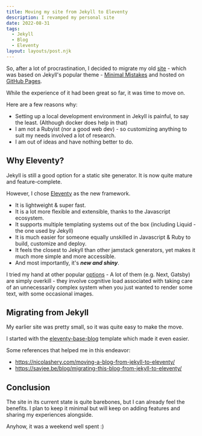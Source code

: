 ```yaml
---
title: Moving my site from Jekyll to Eleventy
description: I revamped my personal site
date: 2022-08-31
tags:
  - Jekyll
  - Blog
  - Eleventy
layout: layouts/post.njk
---
```


So, after a lot of procrastination, I decided to migrate my old [site](https://carteakey.github.io) - which was based on Jekyll's popular theme - [Minimal Mistakes](https://mmistakes.github.io/minimal-mistakes/) and hosted on [GitHub Pages](https://pages.github.com/).

While the experience of it had been great so far, it was time to move on.

Here are a few reasons why:

- Setting up a local development environment in Jekyll is painful, to say the least. (Although docker does help in that)
- I am not a Rubyist (nor a good web dev) - so customizing anything to suit my needs involved a lot of research.
- I am out of ideas and have nothing better to do.

## Why Eleventy?

Jekyll is still a good option for a static site generator. It is now quite mature and feature-complete.

However, I chose [Eleventy](https://www.11ty.dev/) as the new framework.

- It is lightweight & super fast.
- It is a lot more flexible and extensible, thanks to the Javascript ecosystem.
- It supports multiple templating systems out of the box (including Liquid - the one used by Jekyll)
- It is much easier for someone equally unskilled in Javascript & Ruby to build, customize and deploy.
- It feels the closest to Jekyll than other jamstack generators, yet makes it much more simple and more accessible.
- And most importantly, it's **_new and shiny_**.

I tried my hand at other popular [options](https://jamstack.org/generators/) - A lot of them (e.g. Next, Gatsby) are simply overkill - they involve cognitive load associated with taking care of an unnecessarily complex system when you just wanted to render some text, with some occasional images.

## Migrating from Jekyll

My earlier site was pretty small, so it was quite easy to make the move.

I started with the [eleventy-base-blog](https://github.com/11ty/eleventy-base-blog) template which made it even easier.

Some references that helped me in this endeavor:

- https://nicolashery.com/moving-a-blog-from-jekyll-to-eleventy/
- https://savjee.be/blog/migrating-this-blog-from-jekyll-to-eleventy/

## Conclusion

The site in its current state is quite barebones, but I can already feel the benefits. I plan to keep it minimal but will keep on adding features and sharing my experiences alongside.

Anyhow, it was a weekend well spent :)
